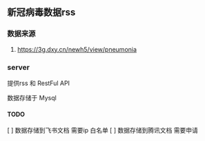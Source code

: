 ## 新冠病毒数据rss

### 数据来源

1. https://3g.dxy.cn/newh5/view/pneumonia

### server

提供rss 和 RestFul API

数据存储于 Mysql

#### TODO

[ ] 数据存储到飞书文档 需要ip 白名单
[ ] 数据存储到腾讯文档 需要申请 